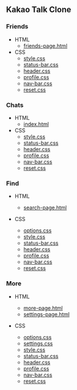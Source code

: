 ## Kakao Talk Clone

### Friends
- HTML
  - [friends-page.html](https://github.com/xxunghee/htmlstudy/blob/master/kakaoTalk/friends-page.html)
- CSS
  - [style.css](https://github.com/xxunghee/htmlstudy/blob/master/kakaoTalk/style.css)
  - [status-bar.css](https://github.com/xxunghee/htmlstudy/blob/master/kakaoTalk/status-bar.css)
  - [header.css](https://github.com/xxunghee/htmlstudy/blob/master/kakaoTalk/header.css)
  - [profile.css](https://github.com/xxunghee/htmlstudy/blob/master/kakaoTalk/profile.css)
  - [nav-bar.css](https://github.com/xxunghee/htmlstudy/blob/master/kakaoTalk/nav-bar.css)
  - [reset.css](https://github.com/xxunghee/htmlstudy/blob/master/kakaoTalk/reset.css)
  
### Chats
- HTML
  - [index.html](https://github.com/xxunghee/htmlstudy/blob/master/kakaoTalk/index.html)
- CSS
  - [style.css](https://github.com/xxunghee/htmlstudy/blob/master/kakaoTalk/style.css)
  - [status-bar.css](https://github.com/xxunghee/htmlstudy/blob/master/kakaoTalk/status-bar.css)
  - [header.css](https://github.com/xxunghee/htmlstudy/blob/master/kakaoTalk/header.css)
  - [profile.css](https://github.com/xxunghee/htmlstudy/blob/master/kakaoTalk/profile.css)
  - [nav-bar.css](https://github.com/xxunghee/htmlstudy/blob/master/kakaoTalk/nav-bar.css)
  - [reset.css](https://github.com/xxunghee/htmlstudy/blob/master/kakaoTalk/reset.css)

### Find
- HTML
  - [search-page.html](https://github.com/xxunghee/htmlstudy/blob/master/kakaoTalk/search-page.html)
  
- CSS
  - [options.css](https://github.com/xxunghee/htmlstudy/blob/master/kakaoTalk/options.css)
  - [style.css](https://github.com/xxunghee/htmlstudy/blob/master/kakaoTalk/style.css)
  - [status-bar.css](https://github.com/xxunghee/htmlstudy/blob/master/kakaoTalk/status-bar.css)
  - [header.css](https://github.com/xxunghee/htmlstudy/blob/master/kakaoTalk/header.css)
  - [profile.css](https://github.com/xxunghee/htmlstudy/blob/master/kakaoTalk/profile.css)
  - [nav-bar.css](https://github.com/xxunghee/htmlstudy/blob/master/kakaoTalk/nav-bar.css)
  - [reset.css](https://github.com/xxunghee/htmlstudy/blob/master/kakaoTalk/reset.css)

### More
- HTML
  - [more-page.html](https://github.com/xxunghee/htmlstudy/blob/master/kakaoTalk/more-page.html)
  - [settings-page.html](https://github.com/xxunghee/htmlstudy/blob/master/kakaoTalk/settings-page.html)
  
- CSS
  - [options.css](https://github.com/xxunghee/htmlstudy/blob/master/kakaoTalk/options.css)
  - [settings.css](https://github.com/xxunghee/htmlstudy/blob/master/kakaoTalk/settings.css)
  - [style.css](https://github.com/xxunghee/htmlstudy/blob/master/kakaoTalk/style.css)
  - [status-bar.css](https://github.com/xxunghee/htmlstudy/blob/master/kakaoTalk/status-bar.css)
  - [header.css](https://github.com/xxunghee/htmlstudy/blob/master/kakaoTalk/header.css)
  - [profile.css](https://github.com/xxunghee/htmlstudy/blob/master/kakaoTalk/profile.css)
  - [nav-bar.css](https://github.com/xxunghee/htmlstudy/blob/master/kakaoTalk/nav-bar.css)
  - [reset.css](https://github.com/xxunghee/htmlstudy/blob/master/kakaoTalk/reset.css)

